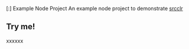 [:] Example Node Project
An example node project to demonstrate [srcclr](https://www.srcclr.com)
## Try me!
xxxxxx
